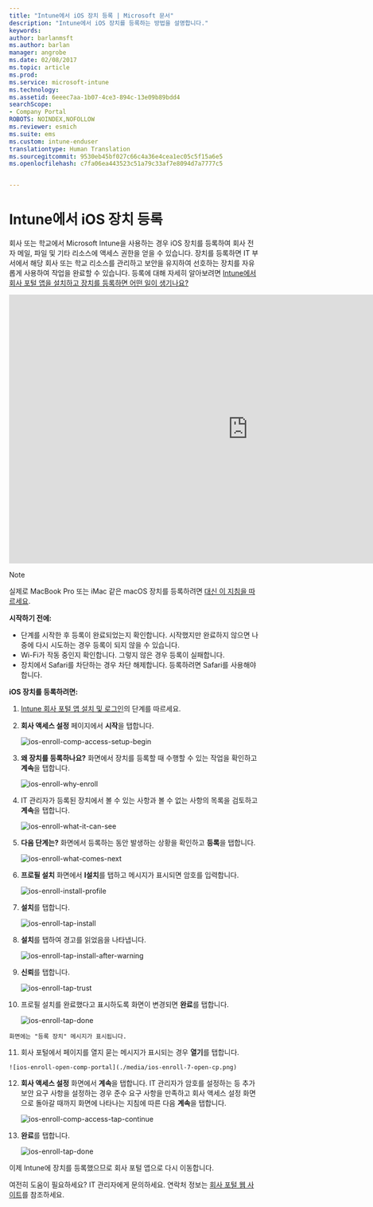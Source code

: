 ```yaml
---
title: "Intune에서 iOS 장치 등록 | Microsoft 문서"
description: "Intune에서 iOS 장치를 등록하는 방법을 설명합니다."
keywords: 
author: barlanmsft
ms.author: barlan
manager: angrobe
ms.date: 02/08/2017
ms.topic: article
ms.prod: 
ms.service: microsoft-intune
ms.technology: 
ms.assetid: 6eeec7aa-1b07-4ce3-894c-13e09b89bdd4
searchScope:
- Company Portal
ROBOTS: NOINDEX,NOFOLLOW
ms.reviewer: esmich
ms.suite: ems
ms.custom: intune-enduser
translationtype: Human Translation
ms.sourcegitcommit: 9530eb45bf027c66c4a36e4cea1ec05c5f15a6e5
ms.openlocfilehash: c7fa06ea443523c51a79c33af7e8094d7a7777c5


---
```



# <a name="enroll-your-ios-device-in-intune"></a>Intune에서 iOS 장치 등록

회사 또는 학교에서 Microsoft Intune을 사용하는 경우 iOS 장치를 등록하여 회사 전자 메일, 파일 및 기타 리소스에 액세스 권한을 얻을 수 있습니다. 장치를 등록하면 IT 부서에서 해당 회사 또는 학교 리소스를 관리하고 보안을 유지하여 선호하는 장치를 자유롭게 사용하여 작업을 완료할 수 있습니다. 등록에 대해 자세히 알아보려면 [Intune에서 회사 포털 앱을 설치하고 장치를 등록하면 어떤 일이 생기나요?](what-happens-if-you-install-the-company-portal-app-and-enroll-your-device-in-intune-ios.md)

<iframe src="https://channel9.msdn.com/Series/IntuneEnrollment/iOS-Enrollment/player" width="960" height="540" allowFullScreen frameBorder="0"></iframe>

> [!NOTE]
> 실제로 MacBook Pro 또는 iMac 같은 macOS 장치를 등록하려면 [대신 이 지침을 따르세요](enroll-your-device-in-intune-macos.md).

**시작하기 전에:**

- 단계를 시작한 후 등록이 완료되었는지 확인합니다. 시작했지만 완료하지 않으면 나중에 다시 시도하는 경우 등록이 되지 않을 수 있습니다.
- Wi-Fi가 작동 중인지 확인합니다. 그렇지 않은 경우 등록이 실패합니다.
- 장치에서 Safari를 차단하는 경우 차단 해제합니다. 등록하려면 Safari를 사용해야 합니다.


**iOS 장치를 등록하려면:**

1.  [Intune 회사 포털 앱 설치 및 로그인](install-and-sign-in-to-the-intune-company-portal-app-ios.md)의 단계를 따르세요.

2. **회사 액세스 설정** 페이지에서 **시작**을 탭합니다.

    ![ios-enroll-comp-access-setup-begin](./media/ios-enroll-1a-comp-access-setup.png)

3. **왜 장치를 등록하나요?** 화면에서 장치를 등록할 때 수행할 수 있는 작업을 확인하고 **계속**을 탭합니다.

    ![ios-enroll-why-enroll](./media/ios-enroll-1b-why-enroll.png)

4. IT 관리자가 등록된 장치에서 볼 수 있는 사항과 볼 수 없는 사항의 목록을 검토하고 **계속**을 탭합니다.

    ![ios-enroll-what-it-can-see](./media/ios-enroll-1c-we-care-privacy.png)

5.  **다음 단계는?** 화면에서 등록하는 동안 발생하는 상황을 확인하고 **등록**을 탭합니다.

     ![ios-enroll-what-comes-next](./media/ios-enroll-1d-what-comes-next.png)

6.  **프로필 설치** 화면에서 **I설치**를 탭하고 메시지가 표시되면 암호를 입력합니다.

    ![ios-enroll-install-profile](./media/ios-enroll-2-mgt-profile-install.png)

7.  **설치**를 탭합니다.

    ![ios-enroll-tap-install](./media/ios-enroll-3-mgt-profile-install-2.png)    

8.  **설치**를 탭하여 경고를 읽었음을 나타냅니다.

       ![ios-enroll-tap-install-after-warning](./media/ios-enroll-4-warning.png)

9.  **신뢰**를 탭합니다.

       ![ios-enroll-tap-trust](./media/ios-enroll-5-trust.png)

10.  프로필 설치를 완료했다고 표시하도록 화면이 변경되면 **완료**를 탭합니다.

     ![ios-enroll-tap-done](./media/ios-enroll-6-done.png)

    화면에는 "등록 장치" 메시지가 표시됩니다.

11.  회사 포털에서 페이지를 열지 묻는 메시지가 표시되는 경우 **열기**를 탭합니다.

    ![ios-enroll-open-comp-portal](./media/ios-enroll-7-open-cp.png)

12. **회사 액세스 설정** 화면에서 **계속**을 탭합니다. IT 관리자가 암호를 설정하는 등 추가 보안 요구 사항을 설정하는 경우 준수 요구 사항을 만족하고 회사 액세스 설정 화면으로 돌아갈 때까지 화면에 나타나는 지침에 따른 다음 **계속**을 탭합니다.

    ![ios-enroll-comp-access-tap-continue](./media/ios-enroll-8-comp-access-setup-compliance.png)

13. **완료**를 탭합니다.

    ![ios-enroll-tap-done](./media/ios-enroll-9-comp-access-setup-complete.png)

이제 Intune에 장치를 등록했으므로 회사 포털 앱으로 다시 이동합니다.

여전히 도움이 필요하세요? IT 관리자에게 문의하세요. 연락처 정보는 [회사 포털 웹 사이트](http://portal.manage.microsoft.com)를 참조하세요.



<!--HONumber=Feb17_HO2-->


